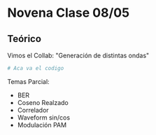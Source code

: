 # Novena Clase 08/05

## Teórico

Vimos el Collab: "Generación de distintas ondas"

```python
# Aca va el codigo
```

Temas Parcial:
- BER
- Coseno Realzado
- Correlador
- Waveform sin/cos
- Modulación PAM